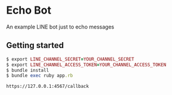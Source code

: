 # Echo Bot
An example LINE bot just to echo messages

## Getting started
```ruby
$ export LINE_CHANNEL_SECRET=YOUR_CHANNEL_SECRET
$ export LINE_CHANNEL_ACCESS_TOKEN=YOUR_CHANNEL_ACCESS_TOKEN
$ bundle install
$ bundle exec ruby app.rb
```

```
https://127.0.0.1:4567/callback
```
